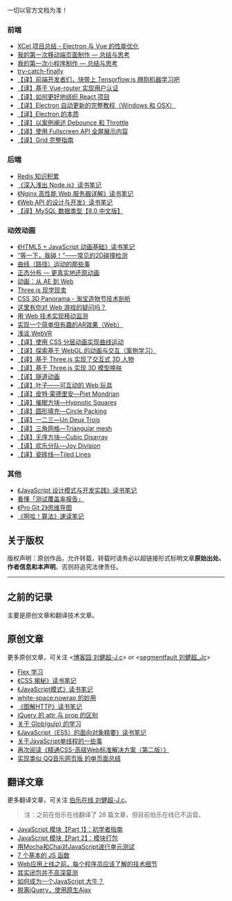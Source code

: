 一切以官方文档为准！

### 前端

 - [XCel 项目总结 - Electron 与 Vue 的性能优化][1]
 - [我的第一次移动端页面制作 — 总结与思考][2]
 - [我的第一次小程序制作 — 总结与思考][3]
 - [try-catch-finally][4]
 - [【译】前端开发者们，快带上 Tensorflow.js 拥抱机器学习吧][5]
 - [【译】基于 Vue-router 实现用户认证][6]
 - [【译】如何更好地组织 React 项目][7]
 - [【译】Electron 自动更新的完整教程（Windows 和 OSX）][8]
 - [【译】Electron 的本质][9]
 - [【译】以案例阐述 Debounce 和 Throttle][10]
 - [【译】使用 Fullscreen API 全屏展示内容][11]
 - [【译】Grid 完整指南][12]


### 后端

 - [Redis 知识积累][13]
 - [《深入浅出 Node.js》读书笔记][14]
 - [《Nginx 高性能 Web 服务器详解》读书笔记][15]
 - [《Web API 的设计与开发》读书笔记][16]
 - [【译】MySQL 数据类型【8.0 中文版】][17]

### 动效动画

 - [《HTML5 + JavaScript 动画基础》读书笔记][18]
 - [“等一下，我碰！”——常见的2D碰撞检测][19]
 - [曲线（路径）运动的那些事][20]
 - [正态分布 — 更真实地还原动画][21]
 - [动画：从 AE 到 Web][22]
 - [Three.js 现学现卖][23]
 - [CSS 3D Panorama - 淘宝造物节技术剖析][24]
 - [这里有你对 Web 游戏的疑问吗？][25]
 - [用 Web 技术实现移动监测][26]
 - [实现一个简单但有趣的AR效果（Web）][27]
 - [浅谈 WebVR][28]
 - [【译】使用 CSS 分层动画实现曲线运动][29]
 - [【译】探索基于 WebGL 的动画与交互（案例学习）][30]
 - [【译】基于 Three.js 实现了交互式 3D 人物][31]
 - [【译】基于 Three.js 实现 3D 模型换肤][32]
 - [【译】隧道动画][33]
 - [【译】叶子——可互动的 Web 玩具][34]
 - [【译】皮特·蒙德里安—Piet Mondrian][35]
 - [【译】催眠方块—Hypnotic Squares][36]
 - [【译】圆形填充—Circle Packing][37]
 - [【译】一二三—Un Deux Trois][38]
 - [【译】三角网格—Triangular mesh][39]
 - [【译】无序方块—Cubic Disarray][40]
 - [【译】欢乐分队—Joy Division][41]
 - [【译】瓷砖线—Tiled Lines][42]


### 其他

 - [《JavaScript 设计模式与开发实践》读书笔记][43]
 - [看懂「测试覆盖率报告」][44]
 - [《Pro Git 2》思维导图][45]
 - [《啊哈！算法》速读笔记][46]

## 关于版权

版权声明：原创作品，允许转载，转载时请务必以超链接形式标明文章**原始出处、作者信息和本声明**。否则将追究法律责任。

--- 

## 之前的记录

主要是原创文章和翻译技术文章。

## 原创文章

更多原创文章，可关注 <[博客园 刘健超-J.c][47]> or <[segmentfault 刘健超_Jc][48]>
 - [Flex 学习][49]
 - [《CSS 揭秘》读书笔记][50]
 - [《JavaScript模式》读书笔记][51]
 - [white-space:nowrap 的妙用][52]
 - [《图解HTTP》读书笔记][53]
 - [jQuery 的 attr 与 prop 的区别][54]
 - [关于 Glob(gulp) 的学习][55]
 - [《JavaScript（ES5）的面向对象精要》读书笔记][56]
 - [关于JavaScript单线程的一些事][57]
 - [再次阅读《精通CSS-高级Web标准解决方案（第二版）》][58]
 - [实现类似 QQ音乐网页版 的单页面总结][59]

## 翻译文章

更多翻译文章，可关注 [伯乐在线 刘健超-J.c][60]。

> 注：之前在伯乐在线翻译了 28 篇文章，但目前伯乐在线已不运营。

 - [JavaScript 模块【Part 1】：初学者指南][61]
 - [JavaScript 模块【Part 2】：模块打包][62]
 - [用Mocha和Chai对JavaScript进行单元测试][63]
 - [7 个基本的 JS 函数][64]
 - [Web应用上线之前，每个程序员应该了解的技术细节][65]
 - [其实闭包并不高深莫测][66]
 - [如何成为一个JavaScript 大牛？][67]
 - [脱离jQuery，使用原生Ajax][68]


  [1]: https://github.com/JChehe/blog/issues/7
  [2]: https://github.com/JChehe/blog/issues/4
  [3]: https://github.com/JChehe/blog/issues/36
  [4]: https://github.com/JChehe/blog/issues/38
  [5]: https://github.com/JChehe/blog/issues/41
  [6]: https://github.com/JChehe/blog/issues/20
  [7]: https://github.com/JChehe/blog/issues/19
  [8]: https://github.com/JChehe/blog/issues/6
  [9]: https://github.com/JChehe/blog/issues/5
  [10]: https://github.com/JChehe/blog/issues/34
  [11]: https://github.com/JChehe/blog/issues/17
  [12]: https://github.com/JChehe/blog/issues/16
  [13]: https://github.com/JChehe/blog/issues/48
  [14]: https://github.com/JChehe/blog/issues/51
  [15]: https://github.com/JChehe/blog/issues/50
  [16]: https://github.com/JChehe/blog/issues/10
  [17]: https://github.com/JChehe/blog/issues/47
  [18]: https://github.com/JChehe/blog/issues/40
  [19]: https://github.com/JChehe/blog/issues/8
  [20]: https://github.com/JChehe/blog/issues/33
  [21]: https://github.com/JChehe/blog/issues/29
  [22]: https://github.com/JChehe/blog/issues/18
  [23]: https://github.com/JChehe/blog/issues/14
  [24]: https://github.com/JChehe/blog/issues/2
  [25]: https://github.com/JChehe/blog/issues/13
  [26]: https://github.com/JChehe/blog/issues/12
  [27]: https://github.com/JChehe/blog/issues/9
  [28]: https://github.com/JChehe/blog/issues/3
  [29]: https://github.com/JChehe/blog/issues/27
  [30]: https://github.com/JChehe/blog/issues/11
  [31]: https://github.com/JChehe/blog/issues/45
  [32]: https://github.com/JChehe/blog/issues/44
  [33]: https://github.com/JChehe/blog/issues/15
  [34]: https://github.com/JChehe/blog/issues/28
  [35]: https://github.com/JChehe/blog/issues/31
  [36]: https://github.com/JChehe/blog/issues/30
  [37]: https://github.com/JChehe/blog/issues/26
  [38]: https://github.com/JChehe/blog/issues/25
  [39]: https://github.com/JChehe/blog/issues/24
  [40]: https://github.com/JChehe/blog/issues/23
  [41]: https://github.com/JChehe/blog/issues/22
  [42]: https://github.com/JChehe/blog/issues/21
  [43]: https://github.com/JChehe/blog/issues/35
  [44]: https://github.com/JChehe/blog/issues/49
  [45]: https://github.com/JChehe/blog/issues/42
  [46]: https://github.com/JChehe/blog/issues/32
  [47]: http://www.cnblogs.com/Jccc/
  [48]: https://segmentfault.com/u/jc
  [49]: https://github.com/JChehe/blog/blob/master/posts/Flex%20%E5%AD%A6%E4%B9%A0.md
  [50]: https://github.com/JChehe/blog/blob/master/posts/%E3%80%8ACSS%20%E6%8F%AD%E7%A7%98%E3%80%8B%E8%AF%BB%E4%B9%A6%E7%AC%94%E8%AE%B0.md
  [51]: https://github.com/JChehe/blog/blob/master/posts/%E3%80%8AJavaScript%E6%A8%A1%E5%BC%8F%E3%80%8B%E8%AF%BB%E4%B9%A6%E7%AC%94%E8%AE%B0.md
  [52]: https://github.com/JChehe/blog/blob/master/posts/white-space:nowrap%E7%9A%84%E5%A6%99%E7%94%A8.md
  [53]: https://github.com/JChehe/blog/blob/master/posts/%E3%80%8A%E5%9B%BE%E8%A7%A3HTTP%E3%80%8B%E8%AF%BB%E4%B9%A6%E7%AC%94%E8%AE%B0.md
  [54]: https://github.com/JChehe/blog/blob/master/posts/jQuery%20%E7%9A%84%20attr%20%E4%B8%8E%20prop%20%E7%9A%84%E5%8C%BA%E5%88%AB.md
  [55]: https://github.com/JChehe/blog/blob/master/posts/%E5%85%B3%E4%BA%8E%20Glob%20%28gulp%29%20%E7%9A%84%E5%AD%A6%E4%B9%A0.md
  [56]: https://github.com/JChehe/blog/blob/master/posts/%E3%80%8AJavaScript%E9%9D%A2%E5%90%91%E5%AF%B9%E8%B1%A1%E7%B2%BE%E8%A6%81%E3%80%8B%E8%AF%BB%E4%B9%A6%E7%AC%94%E8%AE%B0.md
  [57]: https://github.com/JChehe/blog/blob/master/posts/%E5%85%B3%E4%BA%8EJavaScript%E5%8D%95%E7%BA%BF%E7%A8%8B%E7%9A%84%E4%B8%80%E4%BA%9B%E4%BA%8B.md
  [58]: https://github.com/JChehe/blog/blob/master/posts/%E5%86%8D%E6%AC%A1%E9%98%85%E8%AF%BB%E3%80%8A%E7%B2%BE%E9%80%9ACSS-%E9%AB%98%E7%BA%A7Web%E6%A0%87%E5%87%86%E8%A7%A3%E5%86%B3%E6%96%B9%E6%A1%88%EF%BC%88%E7%AC%AC%E4%BA%8C%E7%89%88%EF%BC%89%E3%80%8B.md
  [59]: https://github.com/JChehe/blog/blob/master/posts/%E5%AE%9E%E7%8E%B0%E7%B1%BB%E4%BC%BC%20QQ%E9%9F%B3%E4%B9%90%E7%BD%91%E9%A1%B5%E7%89%88%20%E7%9A%84%E5%8D%95%E9%A1%B5%E9%9D%A2%E6%80%BB%E7%BB%93.md
  [60]: http://www.jobbole.com/members/q574805242/
  [61]: https://github.com/JChehe/blog/blob/master/translation/JavaScript%20%E6%A8%A1%E5%9D%97%E3%80%90Part%201%E3%80%91%EF%BC%9A%E5%88%9D%E5%AD%A6%E8%80%85%E6%8C%87%E5%8D%97.md
  [62]: https://github.com/JChehe/blog/blob/master/translation/JavaScript%20%E6%A8%A1%E5%9D%97%E3%80%90Part%202%E3%80%91%EF%BC%9A%E6%A8%A1%E5%9D%97%E6%89%93%E5%8C%85.md
  [63]: https://github.com/JChehe/blog/blob/master/translation/%E7%94%A8Mocha%E5%92%8CChai%E5%AF%B9JavaScript%E8%BF%9B%E8%A1%8C%E5%8D%95%E5%85%83%E6%B5%8B%E8%AF%95.md
  [64]: https://github.com/JChehe/blog/blob/master/translation/7%20%E4%B8%AA%E5%9F%BA%E6%9C%AC%E7%9A%84%20JS%20%E5%87%BD%E6%95%B0%5B%E8%AF%91%5D.md
  [65]: https://github.com/JChehe/blog/blob/master/translation/Web%E5%BA%94%E7%94%A8%E4%B8%8A%E7%BA%BF%E4%B9%8B%E5%89%8D%EF%BC%8C%E6%AF%8F%E4%B8%AA%E7%A8%8B%E5%BA%8F%E5%91%98%E5%BA%94%E8%AF%A5%E4%BA%86%E8%A7%A3%E7%9A%84%E6%8A%80%E6%9C%AF%E7%BB%86%E8%8A%82.md
  [66]: https://github.com/JChehe/blog/blob/master/translation/%E5%85%B6%E5%AE%9E%E9%97%AD%E5%8C%85%E5%B9%B6%E4%B8%8D%E9%AB%98%E6%B7%B1%E8%8E%AB%E6%B5%8B.md
  [67]: https://github.com/JChehe/blog/blob/master/translation/%E5%A6%82%E4%BD%95%E6%88%90%E4%B8%BA%E4%B8%80%E4%B8%AAJavaScript%20%E5%A4%A7%E7%89%9B%EF%BC%9F%E3%80%90%E8%AF%91%E3%80%91.md
  [68]: https://github.com/JChehe/blog/blob/master/translation/%E8%84%B1%E7%A6%BBjQuery%EF%BC%8C%E4%BD%BF%E7%94%A8%E5%8E%9F%E7%94%9FAjax.md
